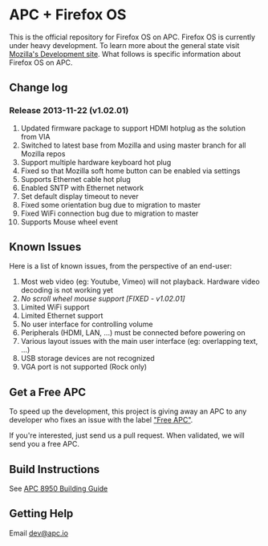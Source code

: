 APC + Firefox OS
==============

This is the official repository for Firefox OS on APC. Firefox OS is currently under heavy development. To learn more about the general state visit [Mozilla's Development site](https://developer.mozilla.org/en/docs/Mozilla/Firefox_OS). What follows is specific information about Firefox OS on APC.

## Change log
### Release 2013-11-22 (v1.02.01)
1. Updated firmware package to support HDMI hotplug as the solution from VIA
1. Switched to latest base from Mozilla and using master branch for all Mozilla repos
1. Support multiple hardware keyboard hot plug
1. Fixed so that Mozilla soft home button can be enabled via settings
1. Supports Ethernet cable hot plug
1. Enabled SNTP with Ethernet network
1. Set default display timeout to never
1. Fixed some orientation bug due to migration to master
1. Fixed WiFi connection bug due to migration to master
1. Supports Mouse wheel event


## Known Issues
Here is a list of known issues, from the perspective of an end-user:

1. Most web video (eg: Youtube, Vimeo) will not playback. Hardware video decoding is not working yet
1. *No scroll wheel mouse support [FIXED - v1.02.01]*
1. Limited WiFi support
1. Limited Ethernet support
1. No user interface for controlling volume
1. Peripherals (HDMI, LAN, ...) must be connected before powering on
1. Various layout issues with the main user interface (eg: overlapping text, ...)
1. USB storage devices are not recognized
1. VGA port is not supported (Rock only)

## Get a Free APC
To speed up the development, this project is giving away an APC to any developer who fixes an issue with the label ["Free APC"](https://github.com/apc-io/apc-firefox-os/issues?labels=Free+APC&state=open).

If you're interested, just send us a pull request. When validated, we will send you a free APC.

## Build Instructions
See [APC 8950 Building Guide](https://github.com/apc-io/apc-firefox-os/blob/master/building-guide.md)

## Getting Help
Email [dev@apc.io](mailto:dev@apc.io)
